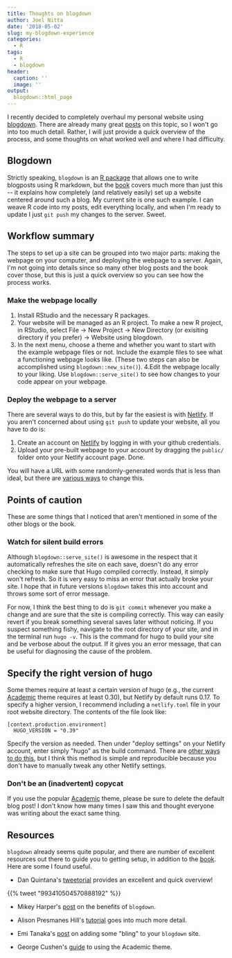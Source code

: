 ```yaml
---
title: Thoughts on blogdown
author: Joel Nitta
date: '2018-05-02'
slug: my-blogdown-experience
categories:
  - R
tags:
  - R
  - blogdown
header:
  caption: ''
  image: ''
output:
  blogdown::html_page
---
```


I recently decided to completely overhaul my personal website using [blogdown](https://bookdown.org/yihui/blogdown/). There are already many great [posts](#resources) on this topic, so I won't go into too much detail. Rather, I will just provide a quick overview of the process, and some thoughts on what worked well and where I had difficulty.

## Blogdown

Strictly speaking, `blogdown` is an [R package](https://github.com/rstudio/blogdown) that allows one to write blogposts using R markdown, but the [book](https://bookdown.org/yihui/blogdown/) covers much more than just this -- it explains how completely (and relatively easily) set up a website centered around such a blog. My current site is one such example. I can weave R code into my posts, edit everything locally, and when I'm ready to update I just `git push` my changes to the server. Sweet.

## Workflow summary

The steps to set up a site can be grouped into two major parts: making the webpage on your computer, and deploying the webpage to a server. Again, I'm not going into details since so many other blog posts and the book cover those, but this is just a quick overview so you can see how the process works.

### Make the webpage locally

1. Install RStudio and the necessary R packages.
2. Your website will be managed as an R project. To make a new R project, in RStudio, select File -> New Project -> New Directory (or exisiting directory if you prefer) -> Website using blogdown.
3. In the next menu, choose a theme and whether you want to start with the example webpage files or not. Include the example files to see what a functioning webpage looks like. (These two steps can also be accomplished using `blogdown::new_site()`).
4.Edit the webpage locally to your liking. Use `blogdown::serve_site()` to see how changes to your code appear on your webpage.

### Deploy the webpage to a server

There are several ways to do this, but by far the easiest is with [Netlify](https://www.netlify.com/). If you aren't concerned about using `git push` to update your website, all you have to do is:

1. Create an account on [Netlify](https://www.netlify.com/) by logging in with your github credentials.
2. Upload your pre-built webpage to your account by dragging the `public/` folder onto your Netlify account page. Done. 

You will have a URL with some randomly-generated words that is less than ideal, but there are [various ways](https://bookdown.org/yihui/blogdown/domain-name.html#domain-name) to change this.

## Points of caution

These are some things that I noticed that aren't mentioned in some of the other blogs or the book.

### Watch for silent build errors

Although `blogdown::serve_site()` is awesome in the respect that it automatically refreshes the site on each save, doesn't do any error checking to make sure that Hugo compiled correctly. Instead, it simply won't refresh. So it is very easy to miss an error that actually broke your site. I hope that in future versions `blogdown` takes this into account and throws some sort of error message. 

For now, I think the best thing to do is `git commit` whenever you make a change and are sure that the site is compiling correctly. This way can easily revert if you break something several saves later without noticing. If you suspect something fishy, navigate to the root directory of your site, and in the terminal run `hugo -v`. This is the command for hugo to build your site and be verbose about the output. If it gives you an error message, that can be useful for diagnosing the cause of the problem.

## Specify the right version of hugo

Some themes require at least a certain version of hugo (e.g., the current [Academic](https://github.com/gcushen/hugo-academic) theme requires at least 0.30), but Netlify by default runs 0.17. To specify a higher version, I recommend including a `netlify.toml` file in your root website directory. The contents of the file look like:

```
[context.production.environment]
  HUGO_VERSION = "0.39"
```

Specify the version as needed. Then under "deploy settings" on your Netlify account, enter simply "hugo" as the build command. There are [other ways to do this](https://bookdown.org/yihui/blogdown/netlify.html), but I think this method is simple and reproducible because you don't have to manually tweak any other Netlify settings.

### Don't be an (inadvertent) copycat

If you use the popular [Academic](https://github.com/gcushen/hugo-academic) theme, please be sure to delete the default blog post! I don't know how many times I saw this and thought everyone was writing about the exact same thing.

## Resources

`blogdown` already seems quite popular, and there are number of excellent resources out there to guide you to getting setup, in addition to the [book](https://bookdown.org/yihui/blogdown/). Here are some I found useful.

* Dan Quintana's [tweetorial](https://twitter.com/dsquintana/status/993410504570888192) provides an excellent and quick overview!

<!--html_preserve-->{{% tweet "993410504570888192" %}}<!--/html_preserve-->

* Mikey Harper's [post](https://mikeyharper.uk/migrating-to-blogdown/) on the benefits of `blogdown`.

* Alison Presmanes Hill's [tutorial](https://alison.rbind.io/post/up-and-running-with-blogdown/) goes into much more detail.

* Emi Tanaka's [post](https://emitanaka.github.io/post/blogdowntutorial/) on adding some "bling" to your `blogdown` site.

* George Cushen's [guide](https://sourcethemes.com/academic/docs/) to using the Academic theme.
